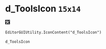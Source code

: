 # d_ToolsIcon `15x14`
<img src="/img/d_ToolsIcon.png" width=15 height=14>

``` CSharp
EditorGUIUtility.IconContent("d_ToolsIcon")
```
```
d_ToolsIcon
```
